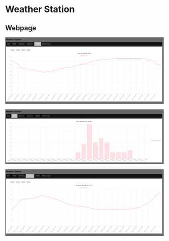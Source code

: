 
# Weather Station

## Webpage

![screenshot of diagram for humidity data](https://github.com/marv1913/weather_station/blob/master/screenshots/humidity_data.png)

![screenshot of diagram for rain data](https://github.com/marv1913/weather_station/blob/master/screenshots/rain_data.png)

![screenshot of diagram for temperature data](https://github.com/marv1913/weather_station/blob/master/screenshots/temperature_data.png)
	
